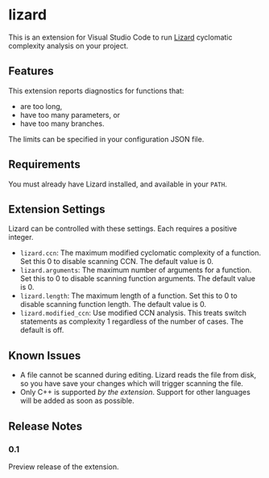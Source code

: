 # lizard

This is an extension for Visual Studio Code to run
[Lizard](https://github.com/terryyin/lizard) cyclomatic complexity analysis on
your project.

## Features

This extension reports diagnostics for functions that:

* are too long,
* have too many parameters, or
* have too many branches.

The limits can be specified in your configuration JSON file.

## Requirements

You must already have Lizard installed, and available in your `PATH`.

## Extension Settings

Lizard can be controlled with these settings. Each requires a positive integer.

* `lizard.ccn`: The maximum modified cyclomatic complexity of a function. Set
  this 0 to disable scanning CCN. The default value is 0.
* `lizard.arguments`: The maximum number of arguments for a function. Set this
  to 0 to disable scanning function arguments. The default value is 0.
* `lizard.length`: The maximum length of a function. Set this to 0 to disable
  scanning function length. The default value is 0.
* `lizard.modified_ccn`: Use modified CCN analysis. This treats switch
  statements as complexity 1 regardless of the number of cases. The default is
  off.

## Known Issues

* A file cannot be scanned during editing. Lizard reads the file from disk, so
  you have save your changes which will trigger scanning the file.
* Only C++ is supported *by the extension*. Support for other languages will be
  added as soon as possible.

## Release Notes

### 0.1

Preview release of the extension.

